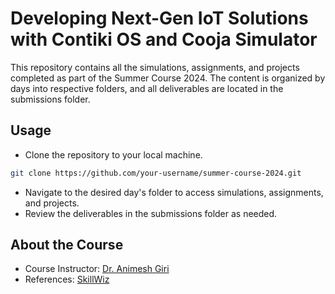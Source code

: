 # Developing Next-Gen IoT Solutions with Contiki OS and Cooja Simulator

This repository contains all the simulations, assignments, and projects completed as part of the Summer Course 2024. The content is organized by days into respective folders, and all deliverables are located in the submissions folder.

## Usage 

* Clone the repository to your local machine.
```sh
git clone https://github.com/your-username/summer-course-2024.git
```
* Navigate to the desired day's folder to access simulations, assignments, and projects.
* Review the deliverables in the submissions folder as needed.

## About the Course

* Course Instructor: [Dr. Animesh Giri](https://staff.pes.edu/nm1380/)
* References: [SkillWiz](https://www.youtube.com/@Animesh_Giri)

